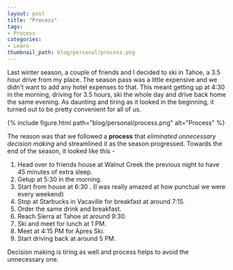 ```yaml
---
layout: post
title: "Process"
tags:
- Process
categories:
- Learn
thumbnail_path: blog/personal/process.png
---
```


Last winter season, a couple of friends and I decided to ski in Tahoe, a 3.5 hour drive from my place. The season pass was a little expensive and we didn't want to add any hotel expenses to that. This meant getting up at 4:30 in the morning, driving for 3.5 hours, ski the whole day and drive back home the same evening. As daunting and tiring as it looked in the beginning, it turned out to be pretty convenient for all of us.

{% include figure.html path="blog/personal/process.png" alt="Process" %}

The reason was that we followed a **process** that *eliminated unnecessary decision making* and streamlined it as the season progressed. Towards the end of the season, it looked like this - 

1. Head over to friends house at Walnut Creek the previous night to have 45 minutes of extra sleep.
2. Getup at 5:30 in the morning.
3. Start from house at 6:30 . (I was really amazed at how punctual we were every weekend)
4. Stop at Starbucks in Vacaville for breakfast at around 7:15.
5. Order the same drink and breakfast.
6. Reach Sierra at Tahoe at around 9:30.
7. Ski and meet for lunch at 1 PM.
8. Meet at 4:15 PM for Apres Ski.
9. Start driving back at around 5 PM.

Decision making is tiring as well and process helps to avoid the unnecessary one.